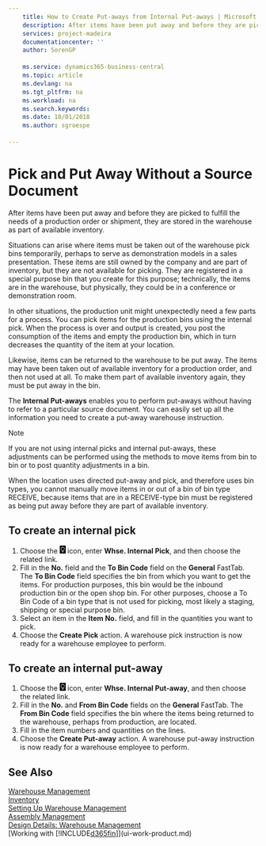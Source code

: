 ```yaml
---
    title: How to Create Put-aways from Internal Put-aways | Microsoft Docs
    description: After items have been put away and before they are picked to fulfill the needs of a production order or shipment, they are stored in the warehouse as part of available inventory.
    services: project-madeira
    documentationcenter: ''
    author: SorenGP

    ms.service: dynamics365-business-central
    ms.topic: article
    ms.devlang: na
    ms.tgt_pltfrm: na
    ms.workload: na
    ms.search.keywords:
    ms.date: 10/01/2018
    ms.author: sgroespe

---
```

# Pick and Put Away Without a Source Document
After items have been put away and before they are picked to fulfill the needs of a production order or shipment, they are stored in the warehouse as part of available inventory.  

Situations can arise where items must be taken out of the warehouse pick bins temporarily, perhaps to serve as demonstration models in a sales presentation. These items are still owned by the company and are part of inventory, but they are not available for picking. They are registered in a special purpose bin that you create for this purpose; technically, the items are in the warehouse, but physically, they could be in a conference or demonstration room.  

In other situations, the production unit might unexpectedly need a few parts for a process. You can pick items for the production bins using the internal pick. When the process is over and output is created, you post the consumption of the items and empty the production bin, which in turn decreases the quantity of the item at your location.  

Likewise, items can be returned to the warehouse to be put away. The items may have been taken out of available inventory for a production order, and then not used at all. To make them part of available inventory again, they must be put away in the bin.  

The **Internal Put-aways** enables you to perform put-aways without having to refer to a particular source document. You can easily set up all the information you need to create a put-away warehouse instruction.  

> [!NOTE]  
>  If you are not using internal picks and internal put-aways, these adjustments can be performed using the methods to move items from bin to bin or to post quantity adjustments in a bin.  
>   
>  When the location uses directed put-away and pick, and therefore uses bin types, you cannot manually move items in or out of a bin of bin type RECEIVE, because items that are in a RECEIVE-type bin must be registered as being put away before they are part of available inventory.  

## To create an internal pick  
1.  Choose the ![Lightbulb that opens the Tell Me feature](media/ui-search/search_small.png "Tell me what you want to do") icon, enter **Whse. Internal Pick**, and then choose the related link.  
2.  Fill in the **No.** field and the **To Bin Code** field on the **General** FastTab. The **To Bin Code** field specifies the bin from which you want to get the items. For production purposes, this bin would be the inbound production bin or the open shop bin. For other purposes, choose a To Bin Code of a bin type that is not used for picking, most likely a staging, shipping or special purpose bin.  
3.  Select an item in the **Item No.** field, and fill in the quantities you want to pick.  
4. Choose the **Create Pick** action. A warehouse pick instruction is now ready for a warehouse employee to perform.  

## To create an internal put-away  
1.  Choose the ![Lightbulb that opens the Tell Me feature](media/ui-search/search_small.png "Tell me what you want to do") icon, enter **Whse. Internal Put-away**, and then choose the related link.  
2.  Fill in the **No.** and **From Bin Code** fields on the **General** FastTab. The **From Bin Code** field specifies the bin where the items being returned to the warehouse, perhaps from production, are located.  
3.  Fill in the item numbers and quantities on the lines.  
4.  Choose the **Create Put-away** action. A warehouse put-away instruction is now ready for a warehouse employee to perform.  

## See Also  
[Warehouse Management](warehouse-manage-warehouse.md)  
[Inventory](inventory-manage-inventory.md)  
[Setting Up Warehouse Management](warehouse-setup-warehouse.md)     
[Assembly Management](assembly-assemble-items.md)    
[Design Details: Warehouse Management](design-details-warehouse-management.md)  
[Working with [!INCLUDE[d365fin](includes/d365fin_md.md)]](ui-work-product.md)
